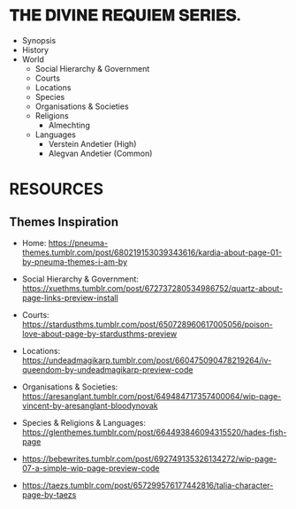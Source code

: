 # 𝐓𝐇𝐄 𝐃𝐈𝐕𝐈𝐍𝐄 𝐑𝐄𝐐𝐔𝐈𝐄𝐌 𝐒𝐄𝐑𝐈𝐄𝐒.

*   Synopsis
*   History
*   World
    - Social Hierarchy & Government
    - Courts
    - Locations
    - Species
    - Organisations & Societies
    - Religions
        - Almechting
    - Languages
        - Verstein Andetier (High)
        - Alegvan Andetier (Common)

# RESOURCES
## Themes Inspiration
- Home: https://pneuma-themes.tumblr.com/post/680219153039343616/kardia-about-page-01-by-pneuma-themes-i-am-by
- Social Hierarchy & Government: https://xuethms.tumblr.com/post/672737280534986752/quartz-about-page-links-preview-install
- Courts: https://stardusthms.tumblr.com/post/650728960617005056/poison-love-about-page-by-stardusthms-preview
- Locations: https://undeadmagikarp.tumblr.com/post/660475090478219264/iv-queendom-by-undeadmagikarp-preview-code
- Organisations & Societies: https://aresanglant.tumblr.com/post/649484717357400064/wip-page-vincent-by-aresanglant-bloodynovak
- Species & Religions & Languages: https://glenthemes.tumblr.com/post/664493846094315520/hades-fish-page

- https://bebewrites.tumblr.com/post/692749135326134272/wip-page-07-a-simple-wip-page-preview-code
- https://taezs.tumblr.com/post/657299576177442816/talia-character-page-by-taezs